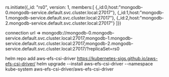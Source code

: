 rs.initiate({\_id: "rs0",
version: 1,
members:[
{_id:0,host:"mongodb-0.mongodb-service.default.svc.cluster.local:27017"},
{_id:1,host:"mongodb-1.mongodb-service.default.svc.cluster.local:27017"},
{_id:2,host:"mongodb-2.mongodb-service.default.svc.cluster.local:27017"}
]})

connection url => mongodb://mongodb-0.mongodb-service.default.svc.cluster.local:27017,mongodb-1.mongodb-service.default.svc.cluster.local:27017,mongodb-2.mongodb-service.default.svc.cluster.local:27017/?replicaSet=rs0

helm repo add aws-efs-csi-driver https://kubernetes-sigs.github.io/aws-efs-csi-driver/
helm upgrade --install aws-efs-csi-driver --namespace kube-system aws-efs-csi-driver/aws-efs-csi-driver
